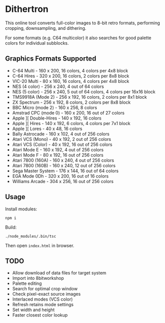 Dithertron
==========

This online tool converts full-color images to 8-bit retro formats,
performing cropping, downsampling, and dithering.

For some formats (e.g. C64 multicolor) it also searches for good palette colors for individual subblocks.


Graphics Formats Supported
--------------------------

* C-64 Multi - 160 x 200, 16 colors, 4 colors per 4x8 block
* C-64 Hires - 320 x 200, 16 colors, 2 colors per 8x8 block
* VIC-20 Multi - 80 x 160, 16 colors, 4 colors per 4x8 block
* NES (4 color) - 256 x 240, 4 out of 64 colors
* NES (5 color) - 256 x 240, 5 out of 64 colors, 4 colors per 16x16 block
* TMS9918A (Mode 2) - 256 x 192, 16 colors, 2 colors per 8x1 block
* ZX Spectrum - 256 x 192, 8 colors, 2 colors per 8x8 block
* BBC Micro (mode 2) - 160 x 256, 8 colors
* Amstrad CPC (mode 0) - 160 x 200, 16 out of 27 colors
* Apple ][ Double-Hires - 140 x 192, 16 colors
* Apple ][ Hires - 140 x 192, 6 colors, 4 colors per 7x1 block
* Apple ][ Lores - 40 x 48, 16 colors
* Bally Astrocade - 160 x 102, 4 out of 256 colors
* Atari VCS (Mono) - 40 x 192, 2 out of 256 colors
* Atari VCS (Color) - 40 x 192, 16 out of 256 colors
* Atari Mode E - 160 x 192, 4 out of 256 colors
* Atari Mode F - 80 x 192, 16 out of 256 colors
* Atari 7800 (160A) - 160 x 240, 4 out of 256 colors
* Atari 7800 (160B) - 160 x 240, 12 out of 256 colors
* Sega Master System - 176 x 144, 16 out of 64 colors
* EGA Mode 0Dh - 320 x 200, 16 out of 16 colors
* Williams Arcade - 304 x 256, 16 out of 256 colors


Usage
-----

Install modules:
~~~~
npm i
~~~~
Build:
~~~~
./node_modules/.bin/tsc
~~~~

Then open `index.html` in browser.

TODO
----

* Allow download of data files for target system
* Import into 8bitworkshop
* Palette editing
* Search for optimal crop window
* Check pixel-exact source images
* Interlaced modes (VCS color)
* Refresh retains mode settings
* Set width and height
* Faster closest color lookup
